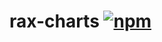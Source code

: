 # rax-charts [![npm](https://img.shields.io/npm/v/rax-charts.svg)](https://www.npmjs.com/package/rax-charts)
